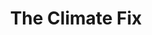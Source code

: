 ---
title: The Climate Fix
countries: []
featured: false
description: >-
  We shine a spotlight on people and organisations working on sustainable
  solutions, help connect them to talent & investment as well as give people
  hope that there are climate solutions as well as climate problems.
action_url: 'https://theclimatefix.com/'
categories:
  - 9db93577-0b4a-4bdb-ad1a-f9a188f463df
twitter: jawache
instagram: null
image: null
tags:
  - inspire
blueprint: action

---